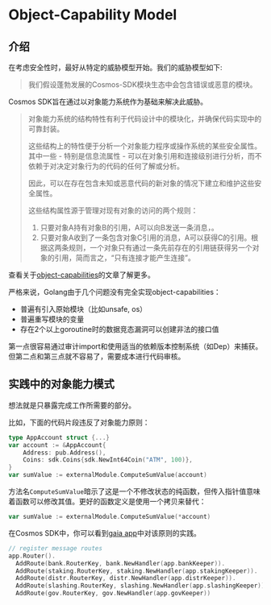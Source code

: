 # Object-Capability Model

## 介绍
在考虑安全性时，最好从特定的威胁模型开始。我们的威胁模型如下:

> 我们假设蓬勃发展的Cosmos-SDK模块生态中会包含错误或恶意的模块。

Cosmos SDK旨在通过以对象能力系统作为基础来解决此威胁。

> 对象能力系统的结构特性有利于代码设计中的模块化，并确保代码实现中的可靠封装。
>
> 这些结构上的特性便于分析一个对象能力程序或操作系统的某些安全属性。其中一些 - 特别是信息流属性 - 可以在对象引用和连接级别进行分析，而不依赖于对决定对象行为的代码的任何了解或分析。
>
> 因此，可以在存在包含未知或恶意代码的新对象的情况下建立和维护这些安全属性。
>
> 这些结构属性源于管理对现有对象的访问的两个规则：
> 1. 只要对象A持有对象B的引用，A可以向B发送一条消息，。
> 2. 只要对象A收到了一条包含对象C引用的消息，A可以获得C的引用。根据这两条规则，一个对象只有通过一条先前存在的引用链获得另一个对象的引用，简而言之，“只有连接才能产生连接”。

查看关于[object-capabilities](http://habitatchronicles.com/2017/05/what-are-capabilities/)的文章了解更多。

严格来说，Golang由于几个问题没有完全实现object-capabilities：
+ 普遍有引入原始模块（比如unsafe, os）
+ 普遍重写模块的变量
+ 存在2个以上goroutine时的数据竞态漏洞可以创建非法的接口值

第一点很容易通过审计import和使用适当的依赖版本控制系统（如Dep）来捕获。但第二点和第三点就不容易了，需要成本进行代码审核。


## 实践中的对象能力模式
想法就是只暴露完成工作所需要的部分。

比如，下面的代码片段违反了对象能力原则：

```go
type AppAccount struct {...}
var account := &AppAccount{
    Address: pub.Address(),
    Coins: sdk.Coins{sdk.NewInt64Coin("ATM", 100)},
}
var sumValue := externalModule.ComputeSumValue(account)
```

方法名`ComputeSumValue`暗示了这是一个不修改状态的纯函数，但传入指针值意味着函数可以修改其值。更好的函数定义是使用一个拷贝来替代：

```go
var sumValue := externalModule.ComputeSumValue(*account)
```

在Cosmos SDK中，你可以看到[gaia app](https://github.com/ColorPlatform/color-sdk/blob/develop/cmd/gaia/app/app.go)中对该原则的实践。

```go
// register message routes
app.Router().
  AddRoute(bank.RouterKey, bank.NewHandler(app.bankKeeper)).
  AddRoute(staking.RouterKey, staking.NewHandler(app.stakingKeeper)).
  AddRoute(distr.RouterKey, distr.NewHandler(app.distrKeeper)).
  AddRoute(slashing.RouterKey, slashing.NewHandler(app.slashingKeeper)).
  AddRoute(gov.RouterKey, gov.NewHandler(app.govKeeper))
```
